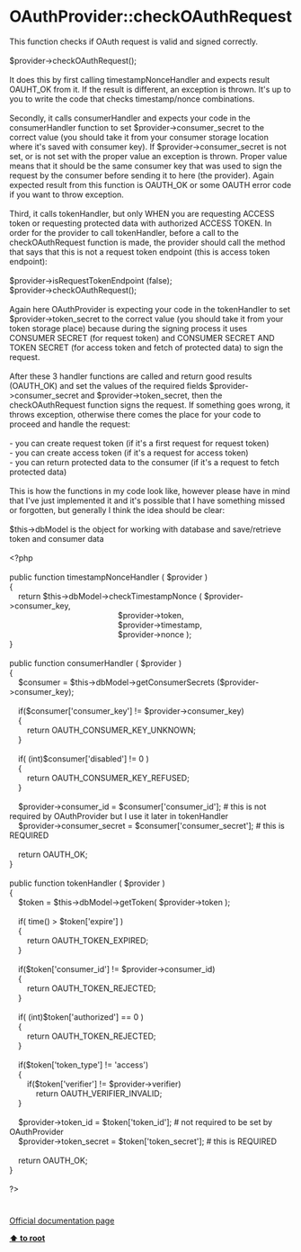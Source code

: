 # OAuthProvider::checkOAuthRequest




<div class="phpcode"><span class="html">
This function checks if OAuth request is valid and signed correctly.<br><br>$provider-&gt;checkOAuthRequest(); <br><br>It does this by first calling timestampNonceHandler and expects result OAUHT_OK from it. If the result is different, an exception is thrown. It&apos;s up to you to write the code that checks timestamp/nonce combinations.<br><br>Secondly, it calls consumerHandler and expects your code in the consumerHandler function to set $provider-&gt;consumer_secret to the correct value (you should take it from your consumer storage location where it&apos;s saved with consumer key). If $provider-&gt;consumer_secret is not set, or is not set with the proper value an exception is thrown. Proper value means that it should be the same consumer key that was used to sign the request by the consumer before sending it to here (the provider). Again expected result from this function is OAUTH_OK or some OAUTH error code if you want to throw exception.<br><br>Third, it calls tokenHandler, but only WHEN you are requesting ACCESS token or requesting protected data with authorized ACCESS TOKEN. In order for the provider to call tokenHandler, before a call to the checkOAuthRequest function is made, the provider should call the method that says that this is not a request token endpoint (this is access token endpoint):<br><br>$provider-&gt;isRequestTokenEndpoint (false);<br>$provider-&gt;checkOAuthRequest();<br><br>Again here OAuthProvider is expecting your code in the tokenHandler to set $provider-&gt;token_secret to the correct value (you should take it from your token storage place) because during the signing process it uses CONSUMER SECRET (for request token) and CONSUMER SECRET AND TOKEN SECRET (for access token and fetch of protected data) to sign the request.<br><br>After these 3 handler functions are called and return good results (OAUTH_OK) and set the values of the required fields $provider-&gt;consumer_secret and $provider-&gt;token_secret, then the checkOAuthRequest function signs the request. If something goes wrong, it throws exception, otherwise there comes the place for your code to proceed and handle the request:<br><br>- you can create request token (if it&apos;s a first request for request token)<br>- you can create access token (if it&apos;s a request for access token)<br>- you can return protected data to the consumer (if it&apos;s a request to fetch protected data)<br><br>This is how the functions in my code look like, however please have in mind that I&apos;ve just implemented it and it&apos;s possible that I have something missed or forgotten, but generally I think the idea should be clear:<br><br>$this-&gt;dbModel is the object for working with database and save/retrieve token and consumer data<br><br><span class="default">&lt;?php<br><br></span><span class="keyword">public function </span><span class="default">timestampNonceHandler </span><span class="keyword">( </span><span class="default">$provider </span><span class="keyword">)<br>{<br>&#xA0; &#xA0; return </span><span class="default">$this</span><span class="keyword">-&gt;</span><span class="default">dbModel</span><span class="keyword">-&gt;</span><span class="default">checkTimestampNonce </span><span class="keyword">( </span><span class="default">$provider</span><span class="keyword">-&gt;</span><span class="default">consumer_key</span><span class="keyword">,<br>&#xA0; &#xA0; &#xA0; &#xA0; &#xA0; &#xA0; &#xA0; &#xA0; &#xA0; &#xA0; &#xA0; &#xA0; &#xA0; &#xA0; &#xA0; &#xA0; &#xA0; &#xA0; &#xA0; &#xA0; &#xA0; &#xA0; &#xA0; &#xA0;&#xA0; </span><span class="default">$provider</span><span class="keyword">-&gt;</span><span class="default">token</span><span class="keyword">, <br>&#xA0; &#xA0; &#xA0; &#xA0; &#xA0; &#xA0; &#xA0; &#xA0; &#xA0; &#xA0; &#xA0; &#xA0; &#xA0; &#xA0; &#xA0; &#xA0; &#xA0; &#xA0; &#xA0; &#xA0; &#xA0; &#xA0; &#xA0; &#xA0;&#xA0; </span><span class="default">$provider</span><span class="keyword">-&gt;</span><span class="default">timestamp</span><span class="keyword">,<br>&#xA0; &#xA0; &#xA0; &#xA0; &#xA0; &#xA0; &#xA0; &#xA0; &#xA0; &#xA0; &#xA0; &#xA0; &#xA0; &#xA0; &#xA0; &#xA0; &#xA0; &#xA0; &#xA0; &#xA0; &#xA0; &#xA0; &#xA0; &#xA0;&#xA0; </span><span class="default">$provider</span><span class="keyword">-&gt;</span><span class="default">nonce </span><span class="keyword">);<br>}<br><br>public function </span><span class="default">consumerHandler </span><span class="keyword">( </span><span class="default">$provider </span><span class="keyword">)<br>{<br>&#xA0; &#xA0; </span><span class="default">$consumer </span><span class="keyword">= </span><span class="default">$this</span><span class="keyword">-&gt;</span><span class="default">dbModel</span><span class="keyword">-&gt;</span><span class="default">getConsumerSecrets </span><span class="keyword">(</span><span class="default">$provider</span><span class="keyword">-&gt;</span><span class="default">consumer_key</span><span class="keyword">);<br>&#xA0; &#xA0; <br>&#xA0; &#xA0; if(</span><span class="default">$consumer</span><span class="keyword">[</span><span class="string">&apos;consumer_key&apos;</span><span class="keyword">] != </span><span class="default">$provider</span><span class="keyword">-&gt;</span><span class="default">consumer_key</span><span class="keyword">)<br>&#xA0; &#xA0; {<br>&#xA0; &#xA0; &#xA0; &#xA0; return </span><span class="default">OAUTH_CONSUMER_KEY_UNKNOWN</span><span class="keyword">;<br>&#xA0; &#xA0; }<br>&#xA0; &#xA0; <br>&#xA0; &#xA0; if( (int)</span><span class="default">$consumer</span><span class="keyword">[</span><span class="string">&apos;disabled&apos;</span><span class="keyword">] != </span><span class="default">0 </span><span class="keyword">)<br>&#xA0; &#xA0; {<br>&#xA0; &#xA0; &#xA0; &#xA0; return </span><span class="default">OAUTH_CONSUMER_KEY_REFUSED</span><span class="keyword">;<br>&#xA0; &#xA0; }<br>&#xA0; &#xA0; <br>&#xA0; &#xA0; </span><span class="default">$provider</span><span class="keyword">-&gt;</span><span class="default">consumer_id </span><span class="keyword">= </span><span class="default">$consumer</span><span class="keyword">[</span><span class="string">&apos;consumer_id&apos;</span><span class="keyword">]; </span><span class="comment"># this is not required by OAuthProvider but I use it later in tokenHandler<br>&#xA0; &#xA0; </span><span class="default">$provider</span><span class="keyword">-&gt;</span><span class="default">consumer_secret </span><span class="keyword">= </span><span class="default">$consumer</span><span class="keyword">[</span><span class="string">&apos;consumer_secret&apos;</span><span class="keyword">]; </span><span class="comment"># this is REQUIRED<br><br>&#xA0; &#xA0; </span><span class="keyword">return </span><span class="default">OAUTH_OK</span><span class="keyword">;<br>}<br><br>public function </span><span class="default">tokenHandler </span><span class="keyword">( </span><span class="default">$provider </span><span class="keyword">)<br>{<br>&#xA0; &#xA0; </span><span class="default">$token </span><span class="keyword">= </span><span class="default">$this</span><span class="keyword">-&gt;</span><span class="default">dbModel</span><span class="keyword">-&gt;</span><span class="default">getToken</span><span class="keyword">( </span><span class="default">$provider</span><span class="keyword">-&gt;</span><span class="default">token </span><span class="keyword">);<br><br>&#xA0; &#xA0; if( </span><span class="default">time</span><span class="keyword">() &gt; </span><span class="default">$token</span><span class="keyword">[</span><span class="string">&apos;expire&apos;</span><span class="keyword">] )<br>&#xA0; &#xA0; {<br>&#xA0; &#xA0; &#xA0; &#xA0; return </span><span class="default">OAUTH_TOKEN_EXPIRED</span><span class="keyword">;<br>&#xA0; &#xA0; }<br>&#xA0; &#xA0; <br>&#xA0; &#xA0; if(</span><span class="default">$token</span><span class="keyword">[</span><span class="string">&apos;consumer_id&apos;</span><span class="keyword">] != </span><span class="default">$provider</span><span class="keyword">-&gt;</span><span class="default">consumer_id</span><span class="keyword">)<br>&#xA0; &#xA0; {<br>&#xA0; &#xA0; &#xA0; &#xA0; return </span><span class="default">OAUTH_TOKEN_REJECTED</span><span class="keyword">;<br>&#xA0; &#xA0; }<br><br>&#xA0; &#xA0; if( (int)</span><span class="default">$token</span><span class="keyword">[</span><span class="string">&apos;authorized&apos;</span><span class="keyword">] == </span><span class="default">0 </span><span class="keyword">)<br>&#xA0; &#xA0; {<br>&#xA0; &#xA0; &#xA0; &#xA0; return </span><span class="default">OAUTH_TOKEN_REJECTED</span><span class="keyword">;<br>&#xA0; &#xA0; }<br><br>&#xA0; &#xA0; if(</span><span class="default">$token</span><span class="keyword">[</span><span class="string">&apos;token_type&apos;</span><span class="keyword">] != </span><span class="string">&apos;access&apos;</span><span class="keyword">)<br>&#xA0; &#xA0; {<br>&#xA0; &#xA0; &#xA0; &#xA0; if(</span><span class="default">$token</span><span class="keyword">[</span><span class="string">&apos;verifier&apos;</span><span class="keyword">] != </span><span class="default">$provider</span><span class="keyword">-&gt;</span><span class="default">verifier</span><span class="keyword">)<br>&#xA0; &#xA0; &#xA0; &#xA0; &#xA0; &#xA0; return </span><span class="default">OAUTH_VERIFIER_INVALID</span><span class="keyword">;<br>&#xA0; &#xA0; }<br><br>&#xA0; &#xA0; </span><span class="default">$provider</span><span class="keyword">-&gt;</span><span class="default">token_id </span><span class="keyword">= </span><span class="default">$token</span><span class="keyword">[</span><span class="string">&apos;token_id&apos;</span><span class="keyword">]; </span><span class="comment"># not required to be set by OAuthProvider<br>&#xA0; &#xA0; </span><span class="default">$provider</span><span class="keyword">-&gt;</span><span class="default">token_secret </span><span class="keyword">= </span><span class="default">$token</span><span class="keyword">[</span><span class="string">&apos;token_secret&apos;</span><span class="keyword">]; </span><span class="comment"># this is REQUIRED<br>&#xA0; &#xA0; <br>&#xA0; &#xA0; </span><span class="keyword">return </span><span class="default">OAUTH_OK</span><span class="keyword">;<br>}<br><br></span><span class="default">?&gt;</span>
</span>
</div>
  

#

[Official documentation page](https://www.php.net/manual/en/oauthprovider.checkoauthrequest.php)

**[⬆ to root](/)**